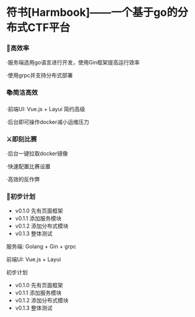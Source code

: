 # 符书[Harmbook]——一个基于go的分布式CTF平台

### 🚀高效率

·服务端选用go语言进行开发，使用Gin框架提高运行效率

·使用grpc并支持分布式部署

### 📚简洁高效

·前端UI: Vue.js + Layui 简约高级

·后台即可操作docker减小运维压力

### ⚔即刻比赛

·后台一键拉取docker镜像

·快速配置比赛设置

·高效的反作弊

### 📕初步计划

+ v0.1.0 先有页面框架
+ v0.1.1 添加服务模块
+ v0.1.2 添加分布式模块
+ v0.1.3 整体测试









服务端: Golang + Gin + grpc

前端UI: Vue.js + Layui


初步计划

+ v0.1.0 先有页面框架
+ v0.1.1 添加服务模块
+ v0.1.2 添加分布式模块
+ v0.1.3 整体测试
